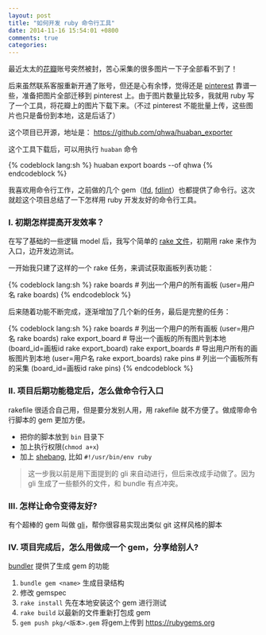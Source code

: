 ```yaml
---
layout: post
title: "如何开发 ruby 命令行工具"
date: 2014-11-16 15:54:01 +0800
comments: true
categories: 
---
```



最近太太的[花瓣][huaban]账号突然被封，苦心采集的很多图片一下子全部看不到了！

后来虽然联系客服重新开通了账号，但还是心有余悸，觉得还是 [pinterest](http://www.pinterest.com/) 靠谱一些，准备把图片全部迁移到 pinterest 上。由于图片数量比较多，我就用 ruby 写了一个工具，将花瓣上的图片下载下来。（不过 pinterest 不能批量上传，这些图片也只是备份到本地，这是后话了）

这个项目已开源，地址是：
https://github.com/qhwa/huaban_exporter

这个工具下载后，可以用执行 `huaban` 命令

{% codeblock lang:sh %}
huaban export boards --of qhwa
{% endcodeblock %}


我喜欢用命令行工作，之前做的几个 gem（[lfd](https://github.com/qhwa/lfd), [fdlint](https://github.com/qhwa/fdlint)）也都提供了命令行。这次就趁这个项目总结了一下怎样用 ruby 开发友好的命令行工具。

### I. 初期怎样提高开发效率？

在写了基础的一些逻辑 model 后，我写个简单的 [rake 文件](https://github.com/qhwa/huaban_exporter/blob/69b16009357a87f2e6e645801694a16b65803a41/Rakefile)，初期用 rake 来作为入口，边开发边测试。

一开始我只建了这样的一个 rake 任务，来调试获取画板列表功能：

{% codeblock lang:sh %}
rake boards         # 列出一个用户的所有画板 (user=用户名 rake boards)
{% endcodeblock %}

后来随着功能不断完成，逐渐增加了几个新的任务，最后是完整的任务：

{% codeblock lang:sh %}
rake boards         # 列出一个用户的所有画板 (user=用户名 rake boards)
rake export_board   # 导出一个画板的所有图片到本地 (board_id=画板id  rake export_board)
rake export_boards  # 导出用户所有的画板图片到本地 (user=用户名 rake export_boards)
rake pins           # 列出一个画板所有的采集 (board_id=画板id rake pins)
{% endcodeblock %}

### II. 项目后期功能稳定后，怎么做命令行入口

rakefile 很适合自己用，但是要分发别人用，用 rakefile 就不方便了。做成带命令行脚本的 gem 更加方便。

* 把你的脚本放到 `bin` 目录下
* 加上执行权限(`chmod a+x`)
* 加上 [shebang](http://zh.wikipedia.org/zh-cn/Shebang), 比如 `#!/usr/bin/env ruby`

> 这一步我以前是用下面提到的 gli 来自动进行，但后来改成手动做了。因为 gli 生成了一些额外的文件，和 bundle 有点冲突。

### III. 怎样让命令变得友好?

有个超棒的 gem 叫做 [gli][gli]，帮你很容易实现出类似 git 这样风格的脚本


### IV. 项目完成后，怎么用做成一个 gem，分享给别人?

[bundler][bundler] 提供了生成 gem 的功能

1. `bundle gem <name>` 生成目录结构
2. 修改 gemspec
3. `rake install` 先在本地安装这个 gem 进行测试
4. `rake build`   以最新的文件重新打包成 gem
5. `gem push pkg/<版本>.gem` 将gem上传到 https://rubygems.org


[huaban]: http://www.huaban.com
[proj]: https://github.com/qhwa/huaban_exporter
[gli]: https://github.com/davetron5000/gli
[bundler]: http://bundler.io/
